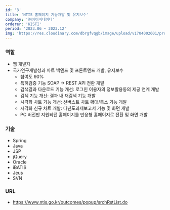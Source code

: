 ```yaml
---
id: '3'
title: 'NTIS 홈페이지 기능개발 및 유지보수'
company: '㈜아이비데이타'
orderer: 'KISTI'
period: '2023.06 ~ 2023.12'
img: 'https://res.cloudinary.com/dbrgfvqgb/image/upload/v1704002601/project_3-min_crop_gnxzrz.png'
---
```


### 역할

- 웹 개발자
- 국가연구개발성과 파트 백엔드 및 프론트엔드 개발, 유지보수
  - 참여도 90%
  - 특허검증 기능 SOAP → REST API 전환 개발
  - 검색결과 다운로드 기능 개선: 로그인 이용자의 정보활용동의 제공 연계 개발
  - 검색 기능 개선: 결과 내 재검색 기능 개발
  - 시각화 차트 기능 개선: 선버스트 차트 확대/축소 기능 개발
  - 시각화 신규 차트 개발: 다년도과제보고서 기능 및 화면 개발
  - PC 버전만 지원되던 홈페이지를 반응형 홈페이지로 전환 및 화면 개발

### 기술

- Spring
- Java
- JSP
- jQuery
- Oracle
- iBATIS
- Jeus
- SVN

### URL

- https://www.ntis.go.kr/outcomes/popup/srchRstList.do
